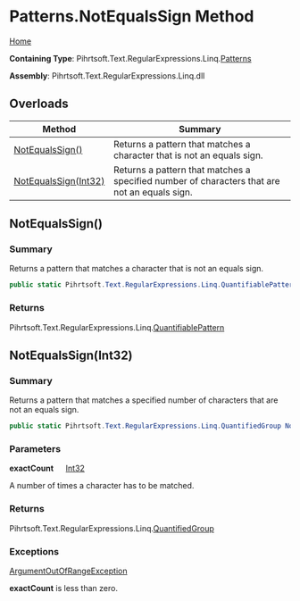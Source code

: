 # Patterns\.NotEqualsSign Method

[Home](../../../../../../README.md)

**Containing Type**: Pihrtsoft\.Text\.RegularExpressions\.Linq\.[Patterns](../README.md)

**Assembly**: Pihrtsoft\.Text\.RegularExpressions\.Linq\.dll

## Overloads

| Method | Summary |
| ------ | ------- |
| [NotEqualsSign()](#Pihrtsoft_Text_RegularExpressions_Linq_Patterns_NotEqualsSign) | Returns a pattern that matches a character that is not an equals sign\. |
| [NotEqualsSign(Int32)](#Pihrtsoft_Text_RegularExpressions_Linq_Patterns_NotEqualsSign_System_Int32_) | Returns a pattern that matches a specified number of characters that are not an equals sign\. |

## NotEqualsSign\(\) <a name="Pihrtsoft_Text_RegularExpressions_Linq_Patterns_NotEqualsSign"></a>

### Summary

Returns a pattern that matches a character that is not an equals sign\.

```csharp
public static Pihrtsoft.Text.RegularExpressions.Linq.QuantifiablePattern NotEqualsSign()
```

### Returns

Pihrtsoft\.Text\.RegularExpressions\.Linq\.[QuantifiablePattern](../../QuantifiablePattern/README.md)

## NotEqualsSign\(Int32\) <a name="Pihrtsoft_Text_RegularExpressions_Linq_Patterns_NotEqualsSign_System_Int32_"></a>

### Summary

Returns a pattern that matches a specified number of characters that are not an equals sign\.

```csharp
public static Pihrtsoft.Text.RegularExpressions.Linq.QuantifiedGroup NotEqualsSign(int exactCount)
```

### Parameters

**exactCount** &emsp; [Int32](https://docs.microsoft.com/en-us/dotnet/api/system.int32)

A number of times a character has to be matched\.

### Returns

Pihrtsoft\.Text\.RegularExpressions\.Linq\.[QuantifiedGroup](../../QuantifiedGroup/README.md)

### Exceptions

[ArgumentOutOfRangeException](https://docs.microsoft.com/en-us/dotnet/api/system.argumentoutofrangeexception)

**exactCount** is less than zero\.

